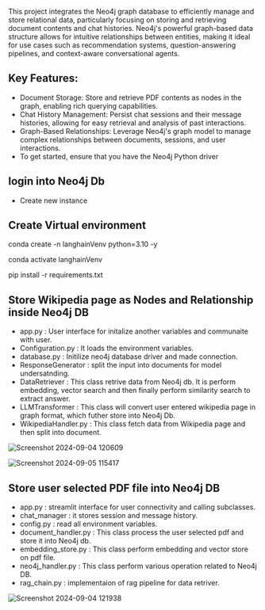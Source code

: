 This project integrates the Neo4j graph database to efficiently manage and store relational data, particularly focusing on storing and retrieving document contents and chat histories. Neo4j's powerful graph-based data structure allows for intuitive relationships between entities, making it ideal for use cases such as recommendation systems, question-answering pipelines, and context-aware conversational agents.

## Key Features:

- Document Storage: Store and retrieve PDF contents as nodes in the graph, enabling rich querying capabilities.
- Chat History Management: Persist chat sessions and their message histories, allowing for easy retrieval and analysis of past interactions.
- Graph-Based Relationships: Leverage Neo4j's graph model to manage complex relationships between documents, sessions, and user interactions.
- To get started, ensure that you have the Neo4j Python driver

## login into Neo4j Db 
- Create new instance


## Create Virtual environment 
conda create -n langhainVenv python=3.10 -y

conda activate langhainVenv

pip install -r requirements.txt 

##  Store Wikipedia page as Nodes and Relationship inside Neo4j DB 
- app.py : User interface for initalize another variables and communaite with user. 
- Configuration.py : It loads the environment variables. 
- database.py : Initilize neo4j database driver and made connection. 
- ResponseGenerator : split the input into documents for model undersatnding. 
- DataRetriever : This class retrive data from Neo4j db. It is perform embedding, vector search and then finally perform similarity search to extract answer. 
- LLMTransformer : This class will convert user entered wikipedia page in graph format, which futher store into Neo4j Db. 
- WikipediaHandler.py : This class fetch data from Wikipedia page and then split into document.
  
![Screenshot 2024-09-04 120609](https://github.com/user-attachments/assets/414caa50-65e8-455d-9ebe-365f2931ecf4)

![Screenshot 2024-09-05 115417](https://github.com/user-attachments/assets/af78b04d-32ab-483e-ae13-f610f3d9a1c5)

## Store user selected PDF file into Neo4j DB 
- app.py : streamlit interface for user connectivity and calling subclasses. 
- chat_manager : it stores session and message history. 
- config.py : read all environment variables. 
- document_handler.py : This class process the user selected pdf and store it into Neo4j db.
- embedding_store.py : This class perform embedding and vector store on pdf file.
- neo4j_handler.py : This class perform various operation related to Neo4j DB. 
- rag_chain.py : implementaion of rag pipeline for data retriver.

 ![Screenshot 2024-09-04 121938](https://github.com/user-attachments/assets/1d300e6e-ff28-45b3-98ab-9e55baeddf91)



 


